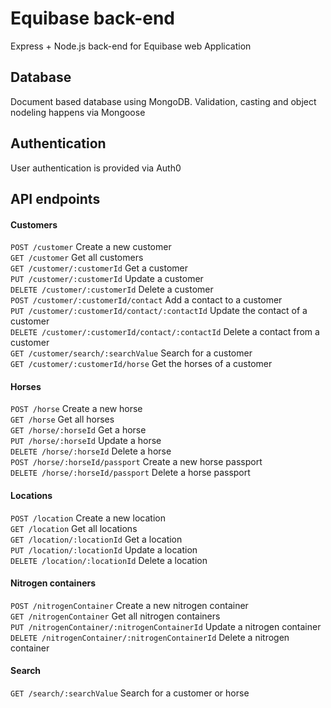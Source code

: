 # Equibase back-end
Express + Node.js back-end for Equibase web Application
## Database
Document based database using MongoDB. Validation, casting and object nodeling happens via Mongoose
## Authentication
User authentication is provided via Auth0
## API endpoints
#### Customers
`POST /customer` Create a new customer  
`GET /customer` Get all customers  
`GET /customer/:customerId` Get a customer  
`PUT /customer/:customerId` Update a customer  
`DELETE /customer/:customerId` Delete a customer  
`POST /customer/:customerId/contact` Add a contact to a customer  
`PUT /customer/:customerId/contact/:contactId` Update the contact of a customer  
`DELETE /customer/:customerId/contact/:contactId` Delete a contact from a customer  
`GET /customer/search/:searchValue` Search for a customer  
`GET /customer/:customerId/horse` Get the horses of a customer  
#### Horses
`POST /horse` Create a new horse  
`GET /horse` Get all horses  
`GET /horse/:horseId` Get a horse  
`PUT /horse/:horseId` Update a horse  
`DELETE /horse/:horseId` Delete a horse  
`POST /horse/:horseId/passport` Create a new horse passport  
`DELETE /horse/:horseId/passport` Delete a horse passport  
#### Locations
`POST /location` Create a new location  
`GET /location` Get all locations  
`GET /location/:locationId` Get a location  
`PUT /location/:locationId` Update a location  
`DELETE /location/:locationId` Delete a location  
#### Nitrogen containers
`POST /nitrogenContainer` Create a new nitrogen container  
`GET /nitrogenContainer` Get all nitrogen containers  
`PUT /nitrogenContainer/:nitrogenContainerId` Update a nitrogen container  
`DELETE /nitrogenContainer/:nitrogenContainerId` Delete a nitrogen container  
#### Search
`GET /search/:searchValue` Search for a customer or horse  
